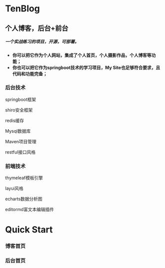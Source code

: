 # TenBlog

## 个人博客，后台+前台

##### 一个实战练习的项目，开源，可部署。

- **你可以把它作为个人网站，集成了个人首页，个人摄影作品，个人博客等功能；**
- **你也可以把它作为springboot技术的学习项目，My Site也足够符合要求，且代码和功能完备；**

### 后台技术
springboot框架

shiro安全框架

redis缓存

Mysql数据库

Maven项目管理

restful接口风格

### 前端技术
thymeleaf模板引擎

layui风格

echarts数据分析图

editormd富文本编辑插件

# Quick Start

### 博客首页



### 后台首页

# 
